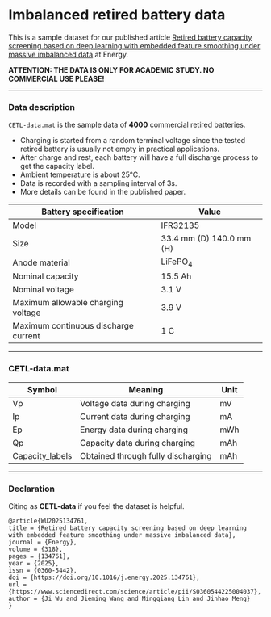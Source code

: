 # Imbalanced retired battery data

This is a sample dataset for our published article [Retired battery capacity screening based on deep learning with embedded feature smoothing under massive imbalanced data](https://www.sciencedirect.com/science/article/pii/S0360544225004037) at Energy.

**ATTENTION: THE DATA IS ONLY FOR ACADEMIC STUDY. NO COMMERCIAL USE PLEASE!**

---
### Data description

`CETL-data.mat` is the sample data of **4000** commercial retired batteries. 
- Charging is started from a random terminal voltage since the tested retired battery is usually not empty in practical applications.
- After charge and rest, each battery will have a full discharge process to get the capacity label.
- Ambient temperature is about 25&deg;C.
- Data is recorded with a sampling interval of 3s.
- More details can be found in the published paper.

|Battery specification	|Value|
| --------   | ------   |
|Model|IFR32135|
|Size	|33.4 mm (D) 140.0 mm (H)|
|Anode material	|LiFePO<sub>4</sub>|
|Nominal capacity	|15.5 Ah|
|Nominal voltage	|3.1 V|
|Maximum allowable charging voltage	|3.9 V|
|Maximum continuous discharge current	|1 C|

---
### CETL-data.mat

|Symbol	|Meaning| Unit|
| --------   | ------   |  ------ |
|Vp |Voltage data during charging |mV |
|Ip	|Current data during charging |mA |
|Ep	|Energy data during charging |mWh |
|Qp	|Capacity data during charging |mAh |
|Capacity_labels	|Obtained through fully discharging |mAh |

---
### Declaration 

Citing as **CETL-data** if you feel the dataset is helpful.

```
@article{WU2025134761,
title = {Retired battery capacity screening based on deep learning with embedded feature smoothing under massive imbalanced data},
journal = {Energy},
volume = {318},
pages = {134761},
year = {2025},
issn = {0360-5442},
doi = {https://doi.org/10.1016/j.energy.2025.134761},
url = {https://www.sciencedirect.com/science/article/pii/S0360544225004037},
author = {Ji Wu and Jieming Wang and Mingqiang Lin and Jinhao Meng}
}
```
